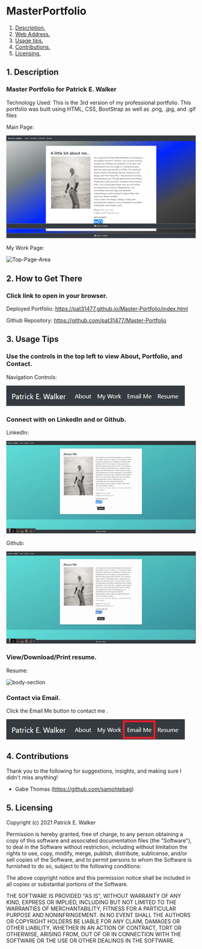 # MasterPortfolio

1. [ Description. ](#desc)
2. [ Web Address. ](#web-address)
3. [ Usage tips. ](#usage)
4. [ Contributions. ](#contributions)
5. [ Licensing. ](#licensing)


<a name="desc"></a>
## 1. Description


### Master Portfolio for Patrick E. Walker

Technology Used:
This is the 3rd version of my professional portfolio. This portfolio was built using HTML, CSS, BootStrap as well as .png, .jpg, and .gif files

Main Page:

![Top-Page-Area](./Assets/Images/Main_Page.png?raw=true "Top-Page-Area")

My Work Page:

![Top-Page-Area](./Assets/Images/My_Work.gif?raw=true "Top-Page-Area")

<a name="web-address"></a>
## 2. How to Get There

### Click link to open in your browser.


Deployed Portfolio: https://pat31477.github.io/Master-Portfolio/index.html

Github Repository: https://github.com/pat31477/Master-Portfolio

<a name="usage"></a>
## 3. Usage Tips


### Use the controls in the top left to view About, Portfolio, and Contact.

Navigation Controls:

![nav-menu](./Assets/Images/Navigation_Controls.JPG?raw=true "Navigational Menu")



### Connect with on LinkedIn and or Github.

LinkedIn:

![body-section](./Assets/Images/Connect_LinkedIn.gif?raw=true "Body Section")

Github:

![body-section](./Assets/Images/Connect_Github.gif?raw=true "Body Section")

### View/Download/Print resume.

Resume:

![body-section](./Assets/Images/Resume.gif?raw=true "Body Section")

### Contact via Email.

Click the Email Me button to contact me .

![body-section](./Assets/Images/Navigation_Contact.jpg?raw=true "Body Section")



<a name="contributions"></a>
## 4. Contributions
Thank you to the following for suggestions, insights, and making sure I didn't miss anything!

* Gabe Thomas (https://github.com/samohtebag)

<a name="licensing"></a>
## 5. Licensing
Copyright (c) 2021 Patrick E. Walker

Permission is hereby granted, free of charge, to any person obtaining
a copy of this software and associated documentation files (the
"Software"), to deal in the Software without restriction, including
without limitation the rights to use, copy, modify, merge, publish,
distribute, sublicense, and/or sell copies of the Software, and to
permit persons to whom the Software is furnished to do so, subject to
the following conditions:

The above copyright notice and this permission notice shall be
included in all copies or substantial portions of the Software.

THE SOFTWARE IS PROVIDED "AS IS", WITHOUT WARRANTY OF ANY KIND,
EXPRESS OR IMPLIED, INCLUDING BUT NOT LIMITED TO THE WARRANTIES OF
MERCHANTABILITY, FITNESS FOR A PARTICULAR PURPOSE AND
NONINFRINGEMENT. IN NO EVENT SHALL THE AUTHORS OR COPYRIGHT HOLDERS BE
LIABLE FOR ANY CLAIM, DAMAGES OR OTHER LIABILITY, WHETHER IN AN ACTION
OF CONTRACT, TORT OR OTHERWISE, ARISING FROM, OUT OF OR IN CONNECTION
WITH THE SOFTWARE OR THE USE OR OTHER DEALINGS IN THE SOFTWARE.